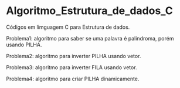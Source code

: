 # Algoritmo_Estrutura_de_dados_C
Códigos em limguagem C para Estrutura de dados.

Problema1: algoritmo para saber se uma palavra é palindroma, porém usando PILHA.

Problema2: algoritmo para inverter PILHA usando vetor.

Problema3: algoritmo para inverter FILA usando vetor.

Problema4: algoritmo para criar PILHA dinamicamente.